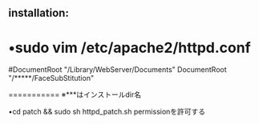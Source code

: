 installation:
 -----------------

 •sudo vim /etc/apache2/httpd.conf
  ===========

  #DocumentRoot "/Library/WebServer/Documents"
  DocumentRoot "/*****/FaceSubStitution"

  ===========
  ※***はインストールdir名

 •cd patch && sudo sh httpd_patch.sh
   permissionを許可する

